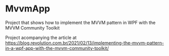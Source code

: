 # MvvmApp

Project that shows how to implement the MVVM pattern in WPF with the MVVM Community Toolkit

Project acompanying the article at https://blog.revolution.com.br/2021/02/13/implementing-the-mvvm-pattern-in-a-wpf-app-with-the-mvvm-community-toolkit/
